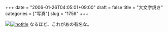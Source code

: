 +++
date = "2006-01-26T04:05:01+09:00"
draft = false
title = "大文字焼き"
categories = ["写真"]
slug = "1756"
+++

<img src="http://hbkr.org/images/dailyicons/photo.gif" class="thumb-img"><a href="http://www.flickr.com/photos/h-b-k-r/91467810" target="_blank"><img src="http://static.flickr.com/30/91467810_b6be0001f2.jpg" class="photoen" alt="notitle"  /></a>
なるほど、これがあの有名な。
